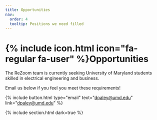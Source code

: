 ```yaml
---
title: Opportunities
nav:
  order: 4
  tooltip: Positions we need filled
---
```


# {% include icon.html icon="fa-regular fa-user" %}Opportunities

The ReZoom team is currently seeking University of Maryland students skilled in electrical engineering and business.


Email us below if you feel you meet these requirements!

{%
  include button.html
  type="email"
  text="dpaley@umd.edu"
  link="dpaley@umd.edu"
%}


{% include section.html dark=true %}

